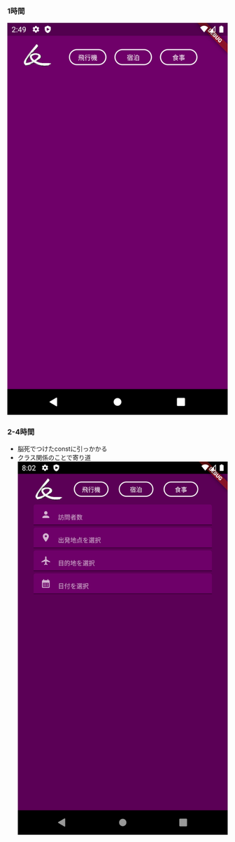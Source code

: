 ### 1時間
![picture 1](../作業記録/8d0765e1ca779a8f9b38bc79ef3ebd51a923f6e26c77d2c96289195f44d2b69f.png)

### 2-4時間
- 脳死でつけたconstに引っかかる
- クラス関係のことで寄り道
![picture 3](../作業記録/d37173532d35809b8e4444c45a71341736bb94bbf2fa617722a5cf21086a2e5d.png)  
